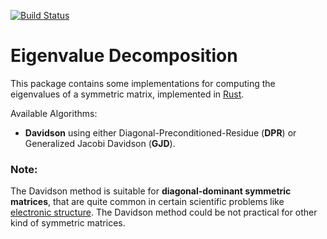 [![Build Status](https://github.com/felipez/eigenvalues/workflows/rust/badge.svg)](https://github.com/felipeZ/eigenvalues/actions)

Eigenvalue Decomposition
========================
This package contains some implementations for computing the eigenvalues of a symmetric matrix,
implemented in [Rust](https://www.rust-lang.org/).

Available Algorithms:
 * **Davidson** using either  Diagonal-Preconditioned-Residue (**DPR**) or Generalized Jacobi Davidson (**GJD**).


### Note:
The Davidson method is suitable for **diagonal-dominant symmetric matrices**, that are quite common
in certain scientific problems like [electronic structure](https://en.wikipedia.org/wiki/Electronic_structure). The Davidson method could be not practical
for other kind of symmetric matrices.
